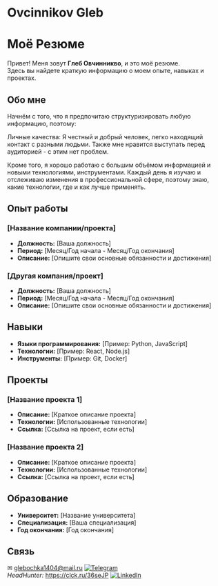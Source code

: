 # Ovcinnikov Gleb
# Моё Резюме
Привет! Меня зовут <b>Глеб Овчинникво</b>, и это моё резюме. <br> Здесь вы найдете краткую информацию о моем опыте, навыках и проектах.

## Обо мне
Начнём с того, что я предпочитаю структуризировать любую информацию, поэтому:<br>
<p>Личные качества: 
Я честный и добрый человек, легко находящий контакт с разными людьми. Также мне нравится выступать перед аудиторией - с этим нет проблем.

Кроме того, я хорошо работаю с большим объёмом информацией и новыми технологиями, инструментами. Каждый день я изучаю и отслеживаю изменения в профессиональной сфере, поэтому знаю, какие
технологии, где и как лучше применять.

## Опыт работы

### [Название компании/проекта]

- **Должность:** [Ваша должность]
- **Период:** [Месяц/Год начала - Месяц/Год окончания]
- **Описание:** [Опишите свои основные обязанности и достижения]

### [Другая компания/проект]

- **Должность:** [Ваша должность]
- **Период:** [Месяц/Год начала - Месяц/Год окончания]
- **Описание:** [Опишите свои основные обязанности и достижения]

## Навыки

- **Языки программирования:** [Пример: Python, JavaScript]
- **Технологии:** [Пример: React, Node.js]
- **Инструменты:** [Пример: Git, Docker]

## Проекты

### [Название проекта 1]

- **Описание:** [Краткое описание проекта]
- **Технологии:** [Использованные технологии]
- **Ссылка:** [Ссылка на проект, если есть]

### [Название проекта 2]

- **Описание:** [Краткое описание проекта]
- **Технологии:** [Использованные технологии]
- **Ссылка:** [Ссылка на проект, если есть]

## Образование

- **Университет:** [Название университета]
- **Специализация:** [Ваша специализация]
- **Год окончания:** [Год окончания]

## Связь

&#9993; glebochka1404@mail.ru 
[![Telegram](https://img.shields.io/badge/-Telegram-090909?style=for-the-badge&logo=telegram&logoColor=27A0D9)](https://t.me/gllebatti) <br>
<i>HeadHunter:</i> https://clck.ru/36seJP
[![LinkedIn](https://img.shields.io/badge/-LinkedIn-090909?style=for-the-badge&logo=linkedin&logoColor=007BB6)](https:#)


